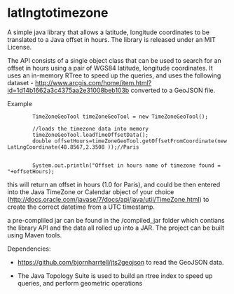 latlngtotimezone
================

A simple java library that allows a latitude, longitude coordinates to be translated to a Java offset in hours. The library is released under an MIT License.

The API consists of a single object class that can be used to search for an offset in hours using a pair of WGS84 latitude, longitude coordinates. It uses an in-memory RTree to speed up the queries, and uses the following dataset - http://www.arcgis.com/home/item.html?id=1d14b1662a3c4375aa2e31008beb103b converted to a GeoJSON file.

Example 

```
	    TimeZoneGeoTool timeZoneGeoTool = new TimeZoneGeoTool();

		//loads the timezone data into memory
		timeZoneGeoTool.loadTimeOffsetData();
        double offsetHours=timeZoneGeoTool.getOffsetFromCoordinate(new LatLngCoordinate(48.8567,2.3508 ));//Paris

		
		System.out.println("Offset in hours name of timezone found =  "+offsetHours);
```

this will return an offset in hours (1.0 for Paris), and could be then entered into the Java TimeZone or Calendar object of your choice (http://docs.oracle.com/javase/7/docs/api/java/util/TimeZone.html) to create the correct datetime from a UTC timestamp.

a pre-compliled jar can be found in the /compiled_jar folder which contians the library API and the data all rolled up into a JAR. The project can be built using Maven tools.

Dependencies:

- https://github.com/bjornharrtell/jts2geojson to read the GeoJSON data.

- The Java Topology Suite is used to build an rtree index to speed up queries, and perform geometric operations
